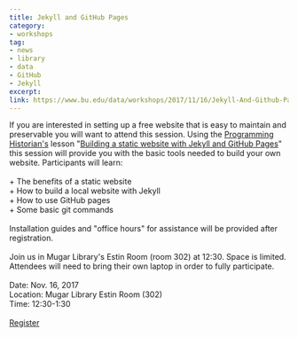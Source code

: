 ```yaml
---
title: Jekyll and GitHub Pages
category:
- workshops
tag: 
- news
- library
- data
- GitHub
- Jekyll
excerpt: 
link: https://www.bu.edu/data/workshops/2017/11/16/Jekyll-And-Github-Pages.html
---
```

If you are interested in setting up a free website that is easy to maintain and preservable you will want to attend this session. Using the <a title="Programming Historian" href="https://programminghistorian.org/">Programming Historian's</a> lesson "<a title="Building a statics website with Jekyll and GitHub Pages" href="https://programminghistorian.org/lessons/building-static-sites-with-jekyll-github-pages">Building a static website with Jekyll and GitHub Pages</a>" this session will provide you with the basic tools needed to build your own website. Participants will learn:<br><br>+ The benefits of a static website<br>+ How to build a local website with Jekyll<br>+ How to use GitHub pages<br>+ Some basic git commands<br><br>Installation guides and "office hours" for assistance will be provided after registration.<br><br>Join us in Mugar Library's Estin Room (room 302) at 12:30. Space is limited. Attendees will need to bring their own laptop in order to fully participate.<br><br> Date: Nov. 16, 2017<br>Location: Mugar Library Estin Room (302) <br>Time: 12:30-1:30<br><br> <a class="btn-lg btn-success" role="button" href="https://forms.office.com/Pages/ResponsePage.aspx?id=zDJ91SHBj0iwe9_nBWgMcZ065r6Cdk5BvRcFWPtpp_ZURVhOUUZTWkNGNlBNTVU0MlFKRUsxNTVORy4u">Register</a>